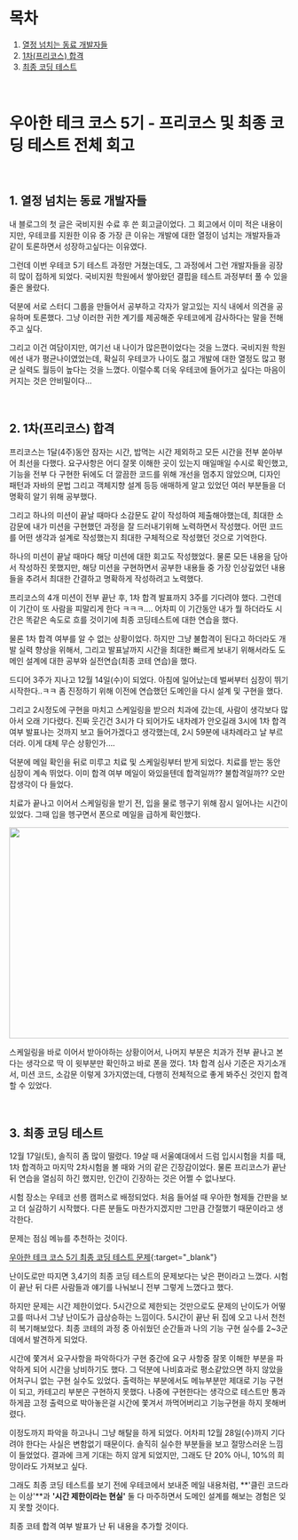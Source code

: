 # 목차

1. [열정 넘치는 동료 개발자들](#1-열정-넘치는-동료-개발자들) <br/>
2. [1차(프리코스) 합격](#2-1차프리코스-합격) <br/>
3. [최종 코딩 테스트](#3-최종-코딩-테스트) <br/>

<br/>

# 우아한 테크 코스 5기 - 프리코스 및 최종 코딩 테스트 전체 회고

<br/>

## 1. 열정 넘치는 동료 개발자들

내 블로그의 첫 글은 국비지원 수료 후 쓴 회고글이었다. 그 회고에서 이미 적은 내용이지만, 우테코를 지원한 이유 중 가장 큰 이유는 개발에 대한 열정이 넘치는 개발자들과 같이 토론하면서 성장하고싶다는 이유였다.



그런데 이번 우테코 5기 테스트 과정만 거쳤는데도, 그 과정에서 그런 개발자들을 굉장히 많이 접하게 되었다. 국비지원 학원에서 쌓아왔던 결핍을 테스트 과정부터 풀 수 있을 줄은 몰랐다.



덕분에 서로 스터디 그룹을 만들어서 공부하고 각자가 알고있는 지식 내에서 의견을 공유하며 토론했다. 그냥 이러한 귀한 계기를 제공해준 우테코에게 감사하다는 말을 전해주고 싶다.



그리고 이건 여담이지만, 여기선 내 나이가 많은편이었다는 것을 느꼈다. 국비지원 학원에선 내가 평균나이였었는데, 확실히 우테코가 나이도 젊고 개발에 대한 열정도 많고 평균 실력도 월등이 높다는 것을 느꼈다. 이럴수록 더욱 우테코에 들어가고 싶다는 마음이 커지는 것은 안비밀이다...

<br/>

## 2. 1차(프리코스) 합격

프리코스는 1달(4주)동안 잠자는 시간, 밥먹는 시간 제외하고 모든 시간을 전부 쏟아부어 최선을 다했다. 요구사항은 어디 잘못 이해한 곳이 있는지 매일매일 수시로 확인했고, 기능을 전부 다 구현한 뒤에도 더 깔끔한 코드를 위해 개선을 멈추지 않았으며, 디자인 패턴과 자바의 문법 그리고 객체지향 설계 등등 애매하게 알고 있었던 여러 부분들을 더 명확히 알기 위해 공부했다.



그리고 하나의 미션이 끝날 때마다 소감문도 같이 작성하여 제출해야했는데, 최대한 소감문에 내가 미션을 구현했던 과정을 잘 드러내기위해 노력하면서 작성했다. 어떤 코드를 어떤 생각과 설계로 작성했는지 최대한 구체적으로 작성했던 것으로 기억한다.



하나의 미션이 끝날 때마다 해당 미션에 대한 회고도 작성했었다. 물론 모든 내용을 담아서 작성하진 못했지만, 해당 미션을 구현하면서 공부한 내용들 중 가장 인상깊었던 내용들을 추려서 최대한 간결하고 명확하게 작성하려고 노력했다.



프리코스의 4개 미션이 전부 끝난 후, 1차 합격 발표까지 3주를 기다려야 했다. 그런데 이 기간이 또 사람을 피말리게 한다 ㅋㅋㅋ.... 어차피 이 기간동안 내가 뭘 하더라도 시간은 똑같은 속도로 흐를 것이기에 최종 코딩테스트에 대한 연습을 했다.



물론 1차 합격 여부를 알 수 없는 상황이었다. 하지만 그냥 불합격이 된다고 하더라도 개발 실력 향상을 위해서, 그리고 발표날까지 시간을 최대한 빠르게 보내기 위해서라도 도메인 설계에 대한 공부와 실전연습(최종 코테 연습)을 했다.



드디어 3주가 지나고 12월 14일(수)이 되었다. 아침에 일어났는데 벌써부터 심장이 뛰기 시작한다..ㅋㅋ 좀 진정하기 위해 이전에 연습했던 도메인을 다시 설계 및 구현을 했다.



그리고 2시정도에 구현을 마치고 스케일링을 받으러 치과에 갔는데, 사람이 생각보다 많아서 오래 기다렸다. 진짜 웃긴건 3시가 다 되어가도 내차례가 안오길래 3시에 1차 합격 여부 발표나는 것까지 보고 들어가겠다고 생각했는데, 2시 59분에 내차례라고 날 부르더라. 이게 대체 무슨 상황인가....



덕분에 메일 확인을 뒤로 미루고 치료 및 스케일링부터 받게 되었다. 치료를 받는 동안 심장이 계속 뛰었다. 이미 합격 여부 메일이 와있을텐데 합격일까?? 불합격일까?? 오만 잡생각이 다 들었다.



치료가 끝나고 이어서 스케일링을 받기 전, 입을 물로 헹구기 위해 잠시 일어나는 시간이 있었다. 그때 입을 헹구면서 폰으로 메일을 급하게 확인했다.



<img src="https://tjdtls690.github.io/assets/img/blog/wooteco_mail01.PNG" width="800" height="380">



스케일링을 바로 이어서 받아야하는 상황이어서, 나머지 부분은 치과가 전부 끝나고 본다는 생각으로 딱 이 윗부분만 확인하고 바로 폰을 껐다. 1차 합격 심사 기준은 자기소개서, 미션 코드, 소감문 이렇게 3가지였는데, 다행히 전체적으로 좋게 봐주신 것인지 합격할 수 있었다.

<br/>

## 3. 최종 코딩 테스트

12월 17일(토), 솔직히 좀 많이 떨렸다. 19살 때 서울예대에서 드럼 입시시험을 치를 때, 1차 합격하고 마지막 2차시험을 볼 때와 거의 같은 긴장감이었다. 물론 프리코스가 끝난 뒤 연습을 열심히 하긴 했지만, 인간이 긴장하는 것은 어쩔 수 없나보다. 



시험 장소는 우테코 선릉 캠퍼스로 배정되었다. 처음 들어설 때 우아한 형제들 간판을 보고 더 실감하기 시작했다. 다른 분들도 마찬가지겠지만 그만큼 간절했기 때문이라고 생각한다.



문제는 점심 메뉴를 추천하는 것이다.



[우아한 테크 코스 5기 최종 코딩 테스트 문제](https://github.com/woowacourse-precourse/java-menu){:target="_blank"}



난이도로만 따지면 3,4기의 최종 코딩 테스트의 문제보다는 낮은 편이라고 느꼈다. 시험이 끝난 뒤 다른 사람들과 얘기를 나눠보니 전부 그렇게 느꼈다고 했다.



하지만 문제는 시간 제한이었다. 5시간으로 제한되는 것만으로도 문제의 난이도가 어떻고를 떠나서 그냥 난이도가 급상승하는 느낌이다. 5시간이 끝난 뒤 집에 오고 나서 천천히 복기해보았다. 최종 코테의 과정 중 아쉬웠던 순간들과 나의 기능 구현 실수를 2~3군데에서 발견하게 되었다.



시간에 쫓겨서 요구사항을 파악하다가 구현 중간에 요구 사항중 잘못 이해한 부분을 파악하게 되어 시간을 낭비하기도 했다. 그 덕분에 나비효과로 평소같았으면 하지 않았을 어처구니 없는 구현 실수도 있었다. 출력하는 부분에서도 메뉴부분만 제대로 기능 구현이 되고, 카테고리 부분은 구현하지 못했다. 나중에 구현한다는 생각으로 테스트만 통과하게끔 고정 출력으로 박아놓은걸 시간에 쫓겨서 까먹어버리고 기능구현을 하지 못해버렸다.



이정도까지 파악을 하고나니 그냥 해탈을 하게 되었다. 어차피 12월 28일(수)까지 기다려야 한다는 사실은 변함없기 때문이다. 솔직히 실수한 부분들을 보고 절망스러운 느낌이 들었었다. 결과에 크게 기대는 하지 않게 되었지만, 그래도 단 20% 아니, 10%의 희망이라도 가져보고 싶다.



그래도 최종 코딩 테스트를 보기 전에 우테코에서 보내준 메일 내용처럼, **'클린 코드라는 이상'**과 **'시간 제한이라는 현실'** 둘 다 마주하면서 도메인 설계를 해보는 경험은 잊지 못할 것이다.



최종 코테 합격 여부 발표가 난 뒤 내용을 추가할 것이다.